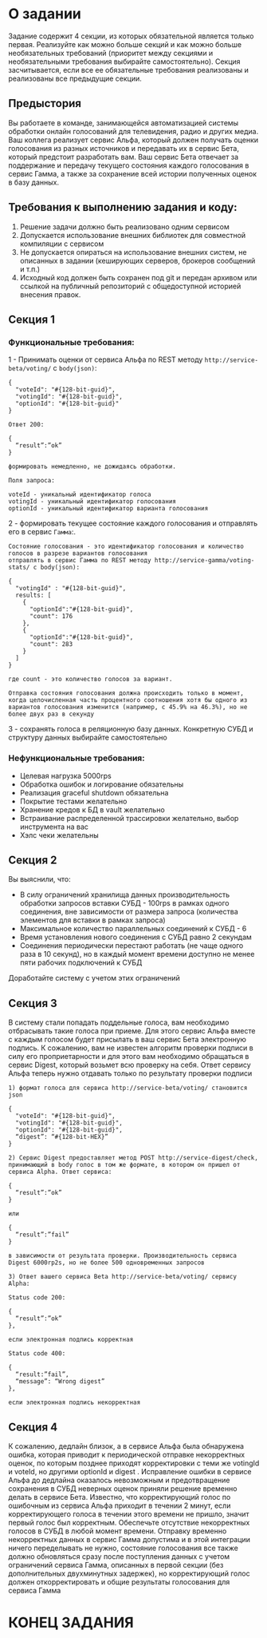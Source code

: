 # О задании

Задание содержит 4 секции, из которых обязательной является только первая. Реализуйте как можно больше секций и как можно больше необязательных требований (приоритет между секциями и необязательными требования выбирайте самостоятельно). Секция засчитывается, если все ее обязательные требования реализованы и реализованы все предыдущие секции. 

## Предыстория

Вы работаете в команде, занимающейся автоматизацией системы обработки онлайн голосований для телевидения, радио и других медиа. Ваш коллега реализует сервис Альфа, который должен получать оценки голосования из разных источников и передавать их в сервис Бета, который предстоит разработать вам. Ваш сервис Бета отвечает за поддержание и передачу текущего состояния каждого голосования в сервис Гамма, а также за сохранение всей истории полученных оценок в базу данных.

## Требования к выполнению задания и коду:

1. Решение задачи должно быть реализовано одним сервисом
2. Допускается использование внешних библиотек для совместной компиляции с сервисом
3. Не допускается опираться на использование внешних систем, не описанных в задании (кеширующих серверов, брокеров сообщений и т.п.)
4. Исходный код должен быть сохранен под git и передан архивом или ссылкой на публичный репозиторий с общедоступной историей внесения правок.

## Секция 1

### **Функциональные требования**:

1 - Принимать оценки от сервиса Альфа по REST методу `http://service-beta/voting/` с `body(json)`: 

```
{
  "voteId": "#{128-bit-guid}",  
  "votingId": "#{128-bit-guid}", 
  "optionId": "#{128-bit-guid}"
}

Ответ 200:

{
  “result”:”ok”
}

формировать немедленно, не дожидаясь обработки. 

Поля запроса:

voteId - уникальный идентификатор голоса
votingId - уникальный идентификатор голосования
optionId - уникальный идентификатор варианта голосования
```

2 - формировать текущее состояние каждого голосования и отправлять его в сервис `Гамма`:.

```
Состояние голосования - это идентификатор голосования и количество голосов в разрезе вариантов голосования
отправлять в сервис Гамма по REST методу http://service-gamma/voting-stats/ с body(json): 

{ 
  "votingId" : "#{128-bit-guid}", 
  results: [ 
    {
      "optionId":"#{128-bit-guid}", 
      "count": 176
    }, 
    {
      "optionId":"#{128-bit-guid}", 
      "count": 283
    } 
  ] 
}

где count - это количество голосов за вариант.

Отправка состояния голосования должна происходить только в момент, когда целочисленная часть процентного соотношения хотя бы одного из вариантов голосования изменится (например, с 45.9% на 46.3%), но не более двух раз в секунду
```

3 - сохранять голоса в реляционную базу данных. Конкретную СУБД и структуру данных выбирайте самостоятельно

### **Нефункциональные требования:**
- Целевая нагрузка 5000rps
- Обработка ошибок и логирование обязательны
- Реализация graceful shutdown обязательна
- Покрытие тестами желательно
- Хранение кредов к БД в vault желательно
- Встраивание распределенной трассировки желательно, выбор инструмента на вас
- Хэлс чеки желательны

## Секция 2

Вы выяснили, что:

- В силу ограничений хранилища данных производительность обработки запросов вставки СУБД - 100rps в рамках одного соединения, вне зависимости от размера запроса (количества элементов для вставки в рамках запроса)
- Максимальное количество параллельных соединений к СУБД - 6
- Время установления нового соединения с СУБД равно 2 секундам
- Соединения периодически перестают работать (не чаще одного раза в 10 секунд), но в каждый момент времени доступно не менее пяти рабочих подключений к СУБД

Доработайте систему с учетом этих ограничений


## Секция 3

В систему стали попадать поддельные голоса, вам необходимо отбрасывать такие голоса при приеме. Для этого сервис Альфа вместе с каждым голосом будет присылать в ваш сервис Бета электронную подпись. К сожалению, вам не известен алгоритм проверки подписи в силу его проприетарности и для этого вам необходимо обращаться в сервис Digest, который возьмет всю проверку на себя. Ответ сервису Альфа теперь нужно отдавать только по результату проверки подписи

```
1) формат голоса для сервиса http://service-beta/voting/ становится  json 

{ 
  "voteId": "#{128-bit-guid}",  
  "votingId": "#{128-bit-guid}", 
  "optionId": "#{128-bit-guid}", 
  “digest”: “#{128-bit-HEX}”
}

2) Сервис Digest предоставляет метод POST http://service-digest/check, принимающий в body голос в том же формате, в котором он пришел от сервиса Alpha. Ответ сервиса: 

{
  “result”:”ok”
} 

или 

{
  “result”:”fail”
} 

в зависимости от результата проверки. Производительность сервиса Digest 6000rp2s, но не более 500 одновременных запросов

3) Ответ вашего сервиса Beta http://service-beta/voting/ сервису Alpha:

Status code 200: 

{
  “result”:”ok”
}, 

если электронная подпись корректная

Status code 400: 

{
  “result:”fail”, 
  “message”: “Wrong digest”
}, 

если электронная подпись некорректная
```

## Секция 4

К сожалению, дедлайн близок, а в сервисе Альфа была обнаружена ошибка, которая приводит к периодической отправке некорректных оценок, по которым позднее приходят корректировки с теми же votingId и voteId, но другими optionId и digest . Исправление ошибки в сервисе Альфа до дедлайна оказалось невозможным и предотвращение сохранения в СУБД неверных оценок приняли решение временно делать в сервисе Бета. Известно, что корректирующий голос по ошибочным из сервиса Альфа приходит в течении 2 минут, если корректирующего голоса в течении этого времени не пришло, значит первый голос был корректным.
Обеспечьте отсутствие некорректных голосов в СУБД в любой момент времени. Отправку временно некорректных данных в сервис Гамма допустима и в этой интеграции ничего переделывать не нужно, состояние голосования все также должно обновляться сразу после поступления данных с учетом ограничений сервиса Гамма, описанных в первой секции (без дополнительных двухминутных задержек), но корректирующий голос должен откорректировать и общие результаты голосования для сервиса Гамма

# КОНЕЦ ЗАДАНИЯ
